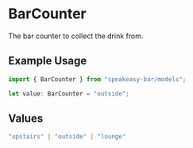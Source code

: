 # BarCounter

The bar counter to collect the drink from.

## Example Usage

```typescript
import { BarCounter } from "speakeasy-bar/models";

let value: BarCounter = "outside";
```

## Values

```typescript
"upstairs" | "outside" | "lounge"
```